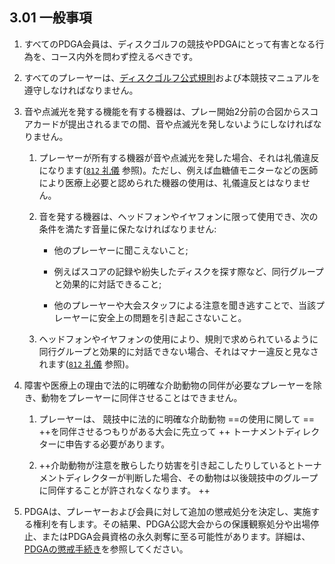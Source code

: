 ## 3.01 一般事項

1. すべてのPDGA会員は、ディスクゴルフの競技やPDGAにとって有害となる行為を、コース内外を問わず控えるべきです。

1. すべてのプレーヤーは、[ディスクゴルフ公式規則](ordg/index)および本競技マニュアルを遵守しなければなりません。

1. 音や点滅光を発する機能を有する機器は、プレー開始2分前の合図からスコアカードが提出されるまでの間、音や点滅光を発しないようにしなければなりません。

	1. プレーヤーが所有する機器が音や点滅光を発した場合、それは礼儀違反になります([`812` 礼儀](ordg/812) 参照)。ただし、例えば血糖値モニターなどの医師により医療上必要と認められた機器の使用は、礼儀違反とはなりません。

    1. 音を発する機器は、ヘッドフォンやイヤフォンに限って使用でき、次の条件を満たす音量に保たなければなりません:

	    * 他のプレーヤーに聞こえないこと;

	    * 例えばスコアの記録や紛失したディスクを探す際など、同行グループと効果的に対話できること;

	    * 他のプレーヤーや大会スタッフによる注意を聞き逃すことで、当該プレーヤーに安全上の問題を引き起こさないこと。

	1. ヘッドフォンやイヤフォンの使用により、規則で求められているように同行グループと効果的に対話できない場合、それはマナー違反と見なされます([`812` 礼儀](ordg/812) 参照)。

1. 障害や医療上の理由で法的に明確な介助動物の同伴が必要なプレーヤーを除き、動物をプレーヤーに同伴させることはできません。

	1. プレーヤーは、
	競技中に法的に明確な介助動物 ==の使用に関して ==
	++を同伴させるつもりがある大会に先立って ++
	トーナメントディレクターに申告する必要があります。

	1. ++介助動物が注意を散らしたり妨害を引き起こしたりしているとトーナメントディレクターが判断した場合、その動物は以後競技中のグループに同伴することが許されなくなります。 ++

1. PDGAは、プレーヤーおよび会員に対して追加の懲戒処分を決定し、実施する権利を有します。その結果、PDGA公認大会からの保護観察処分や出場停止、またはPDGA会員資格の永久剥奪に至る可能性があります。詳細は、[PDGAの懲戒手続き](https://www.pdga.com/pdga-disciplinary-process)を参照してください。
